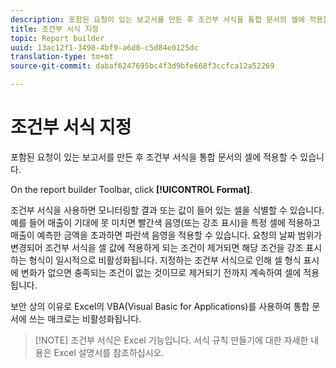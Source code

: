 ```yaml
---
description: 포함된 요청이 있는 보고서를 만든 후 조건부 서식을 통합 문서의 셀에 적용할 수 있습니다.
title: 조건부 서식 지정
topic: Report builder
uuid: 13ac12f1-3498-4bf9-a6d0-c5d84e0125dc
translation-type: tm+mt
source-git-commit: dabaf6247695bc4f3d9bfe668f3ccfca12a52269

---
```



# 조건부 서식 지정

포함된 요청이 있는 보고서를 만든 후 조건부 서식을 통합 문서의 셀에 적용할 수 있습니다.

On the report builder Toolbar, click **[!UICONTROL Format]**.

조건부 서식을 사용하면 모니터링할 결과 또는 값이 들어 있는 셀을 식별할 수 있습니다. 예를 들어 매출이 기대에 못 미치면 빨간색 음영(또는 강조 표시)을 특정 셀에 적용하고 매출이 예측한 금액을 초과하면 파란색 음영을 적용할 수 있습니다. 요청의 날짜 범위가 변경되어 조건부 서식을 셀 값에 적용하게 되는 조건이 제거되면 해당 조건을 강조 표시하는 형식이 일시적으로 비활성화됩니다. 지정하는 조건부 서식으로 인해 셀 형식 표시에 변화가 없으면 충족되는 조건이 없는 것이므로 제거되기 전까지 계속하여 셀에 적용됩니다.

보안 상의 이유로 Excel의 VBA(Visual Basic for Applications)를 사용하여 통합 문서에 쓰는 매크로는 비활성화됩니다.

>[!NOTE] 조건부 서식은 Excel 기능입니다. 서식 규칙 만들기에 대한 자세한 내용은 Excel 설명서를 참조하십시오.

